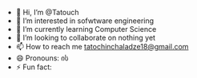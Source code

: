 - 👋 Hi, I’m @Tatouch
- 👀 I’m interested in sofwtware engineering
- 🌱 I’m currently learning Computer Science
- 💞️ I’m looking to collaborate on nothing yet
- 📫 How to reach me tatochinchaladze18@gmail.com
- 😄 Pronouns: ის
- ⚡ Fun fact: 

<!---
Tatouch/Tatouch is a ✨ special ✨ repository because its `README.md` (this file) appears on your GitHub profile.
You can click the Preview link to take a look at your changes.
--->
